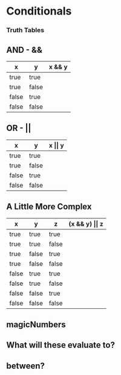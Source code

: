 # Conditionals

### Truth Tables

## AND - &&
  x  | y   | x && y
-----|-----|-------
true |true |  
true |false|
false|true |
false|false|

## OR - ||
  x  | y   | x &#124;&#124; y
-----|-----|-------
true |true |  
true |false|
false|true |
false|false|

## A Little More Complex
  x  | y   | z   | (x && y) &#124;&#124; z
-----|-----|-----|------------------------
true |true |true |
true |true |false|
true |false|true |
true |false|false|
false|true |true |
false|true |false|
false|false|true |
false|false|false|

## magicNumbers

## What will these evaluate to?

## between?
